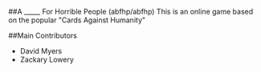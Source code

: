 ##A _____ For Horrible People (abfhp/abfhp)
This is an online game based on the popular "Cards Against Humanity"


##Main Contributors
- David Myers
- Zackary Lowery
